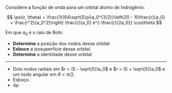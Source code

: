 Considere a função de onda para um orbital átomo de hidrogênio:

$$
\psi(r, \theta) = \frac{1}{64\sqrt{5\pi}a_0^{3/2}}\left(20 - 10\frac{r}{a_0} + \frac{r^2}{a_0^2}\right) \frac{r}{a_0} e^{-\frac{r}{2a_0}} \cos\theta
$$

Em que $a_0$ é o raio de Bohr.

- **Determine** a posição dos nodos desse orbital.
- **Esboce** a isosuperfície desse orbital.
- **Determine** a identidade desse orbital

---

- Dois nodos radiais em $r = (5 - \sqrt{5})a_0$ e $r = (5 + \sqrt{5})a_0$ e um nodo angular em $\theta = \pi/2$.
- Esboço.
- $4p$.
